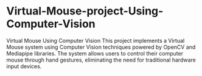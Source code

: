 # Virtual-Mouse-project-Using-Computer-Vision
Virtual Mouse Using Computer Vision This project implements a Virtual Mouse system using Computer Vision techniques powered by OpenCV and Mediapipe libraries. The system allows users to control their computer mouse through hand gestures, eliminating the need for traditional hardware input devices.
